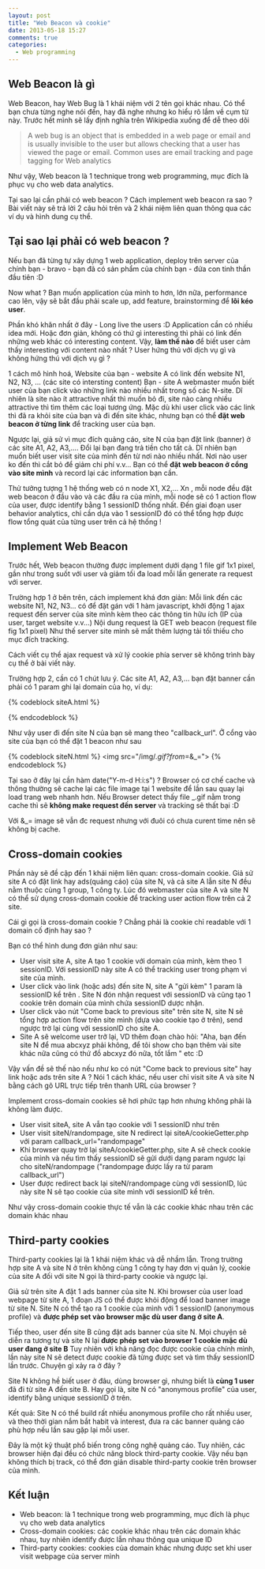 ```yaml
---
layout: post
title: "Web Beacon và cookie"
date: 2013-05-18 15:27
comments: true
categories: 
  - Web programming 
---
```



## Web Beacon là gì ##

Web Beacon, hay Web Bug là 1 khái niệm với 2 tên gọi khác nhau.
Có thể bạn chưa từng nghe nói đến, hay đã nghe nhưng ko hiểu rõ lắm về cụm từ này. Trước hết mình sẽ lấy định nghĩa trên Wikipedia xuống để dễ theo dõi

> A web bug is an object that is embedded in a web page or email and is usually invisible to the user but allows checking that a user has viewed the page or email. Common uses are email tracking and page tagging for Web analytics

Như vậy, Web beacon là 1 technique trong web programming, mục đích là phục vụ cho web data analytics. 

Tại sao lại cần phải có web beacon ? Cách implement web beacon ra sao ? Bài viết này sẽ trả lời 2 câu hỏi trên và 2 khái niệm liên quan thông qua các ví dụ và hình dung cụ thể.


## Tại sao lại phải có web beacon ? ##

Nếu bạn đã từng tự xây dựng 1 web application, deploy trên server của chính bạn - bravo - bạn đã có sản phẩm của chính bạn - đứa con tinh thần đầu tiên :D

Now what ? Bạn muốn application của mình to hơn, lớn nữa, performance cao lên, vậy sẽ bắt đầu phải scale up, add feature, brainstorming để **lôi kéo user**.

Phần khó khăn nhất ở đây - Long live the users :D Application cần có nhiều idea mới. Hoặc đơn giản, không có thứ gì interesting thì phải có link đến những web khác có interesting content. 
Vậy, **làm thế nào** để biết user cảm thấy interesting với content nào nhất ? User hứng thú với dịch vụ gì và không hứng thú với dịch vụ gì ?

1 cách mô hình hoá, Website của bạn - website A có link đến website N1, N2, N3, ... (các site có intersting content) 
Bạn - site A webmaster muốn biết user của bạn click vào những link nào nhiều nhất trong số các N-site. 
Dĩ nhiên là site nào ít attractive nhất thì muốn bỏ đi, site nào càng nhiều attractive thì tìm thêm các loại tương ứng. 
Mặc dù khi user click vào các link thì đã ra khỏi site của bạn và đi đến site khác, nhưng bạn có thể **đặt web beacon ở từng link** để tracking user của bạn.

Ngược lại, giả sử vì mục đích quảng cáo, site N của bạn đặt link (banner) ở các site A1, A2, A3,.... 
Đổi lại bạn đang trả tiền cho tất cả. 
Dĩ nhiên bạn muốn biết user visit site của mình đến từ nơi nào nhiều nhất. 
Nơi nào user ko đến thì cắt bỏ để giảm chi phí v.v... 
Bạn có thể **đặt web beacon ở cổng vào site mình** và record lại các information bạn cần. 

Thử tưởng tượng 1 hệ thống web có n node X1, X2,... Xn , mỗi node đều đặt web beacon ở đầu vào và các đầu ra của mình, mỗi node sẽ có 1 action flow của user, được identify bằng 1 sessionID thống nhất. Đến giai đoạn user behavior analytics, chỉ cần dựa vào 1 sessionID đó có thể tổng hợp được flow tổng quát của từng user trên cả hệ thống !

## Implement Web Beacon ##

Trước hết, Web beacon thường được implement dưới dạng 1 file gif 1x1 pixel, gần như trong suốt với user và giảm tối đa load mỗi lần generate ra request với server.
 
Trường hợp 1 ở bên trên, cách implement khá đơn giản: Mỗi link đến các website N1, N2, N3... có để đặt gán với 1 hàm javascript, khởi động 1 ajax request đến server của site mình kèm theo các thông tin hữu ích (IP của user, target website v.v...) 
Nội dung request là GET web beacon (request file fig 1x1 pixel) Như thế server site mình sẽ mất thêm lượng tải tối thiếu cho mục đích tracking.

Cách viết cụ thể ajax request và xử lý cookie phía server sẽ không trình bày cụ thể ở bài viết này. 

Trường hợp 2, cần có 1 chút lưu ý. Các site A1, A2, A3,... bạn đặt banner cần phải có 1 param ghi lại domain của họ, ví dụ:

{% codeblock siteA.html %}
<form method = "GET" action = "www.your_site.com">
<input type="hidden" name="callback_url" value="domain_of_this_site">
</form>
{% endcodeblock %}

Như vậy user đi đến site N của bạn sẽ mang theo "callback_url". Ở cổng vào site của bạn có thể đặt 1 beacon như sau

{% codeblock siteN.html %}
<img src="/img/_.gif?from_=<?php $_GET["callback_url"];?>&_=<?php date("Y-m-d H:i:s");?>"> 
{% endcodeblock %}

Tại sao ở đây lại cần hàm date("Y-m-d H:i:s") ? Browser có cơ chế cache và thông thường sẽ cache lại các file image tại 1 website để lần sau quay lại load trang web nhanh hơn. Nếu Browser detect thấy file _.gif nằm trong cache thì sẽ **không make request đến server** và tracking sẽ thất bại :D 

Với &_=<?php date("Y-m-d H:i:s");?> image sẽ vẫn đc request nhưng với đuôi có chưa curent time nên sẽ không bị cache.

 
## Cross-domain cookies ##

Phần này sẽ đề cập đến 1 khái niệm liên quan: cross-domain cookie.
Giả sử site A có đặt link hay ads(quảng cáo) của site N, và cả site A lẫn site N đều nằm thuộc cùng 1 group, 1 công ty. Lúc đó webmaster của site A và site N có thể sử dụng cross-domain cookie để tracking user action flow trên cả 2 site.

Cái gì gọi là cross-domain cookie ? Chẳng phải là cookie chỉ readable với 1 domain cố định hay sao ?

Bạn có thể hình dung đơn giản như sau: 

* User visit site A, site A tạo 1 cookie với domain của mình, kèm theo 1 sessionID. Với sessionID này site A có thể tracking user trong phạm vi site của mình.
* User click vào link (hoặc ads) đến site N, site A "gửi kèm" 1 param là sessionID kể trên . Site N đón nhận request với sessionID và cũng tạo 1 cookie trên domain của mình chứa sessionID dược nhận.
* User click vào nút "Come back to previous site" trên site N, site N sẽ tổng hợp action flow trên site mình (dựa vào cookie tạo ở trên), send ngược trờ lại cùng với sessionID cho site A.
* Site A sẽ welcome user trở lại, VD thêm đoạn chào hỏi: "Aha, bạn đến site N để mua abcxyz phải không, để tôi show cho bạn thêm vài site khác nữa cũng có thứ đồ abcxyz đó nữa, tốt lắm " etc :D


Vậy vấn đề sẽ thế nào nếu như ko có nút "Come back to previous site" hay link hoặc ads trên site A ?
Nói 1 cách khác, nếu user chỉ visit site A và site N bằng cách gõ URL trực tiếp trên thanh URL của browser ?

Implement cross-domain cookies sẽ hơi phức tạp hơn nhưng không phải là không làm được.

* User visit siteA, site A vẫn tạo cookie với 1 sessionID như trên
* User visit siteN/randompage, site N redirect lại siteA/cookieGetter.php với param callback_url="randompage"
* Khi browser quay trờ lại siteA/cookieGetter.php, site A sẽ check cookie của mình và nếu tìm thấy sessionID sẽ gửi dưới dạng param ngược lại cho siteN/randompage ("randompage được lấy ra từ param callback_url")
* User được redirect back lại siteN/randompage cùng với sessionID, lúc này site N sẽ tạo cookie của site mình với sessionID kể trên.

Như vậy cross-domain cookie thực tế vẫn là các cookie khác nhau trên các domain khác nhau


## Third-party cookies ##
 
Third-party cookies lại là 1 khái niệm khác và dễ nhầm lẫn. Trong trường hợp site A và site N ở trên không cùng 1 công ty hay đơn vị quản lý, cookie của site A đối với site N gọi là third-party cookie và ngược lại.

Giả sử trên site A đặt 1 ads banner của site N. Khi browser của user load webpage từ site A, 1 đoạn JS có thể được khỏi động để load banner image từ site N. Site N có thể tạo ra 1 cookie của mình với 1 sessionID (anonymous profile) và **được phép set vào browser mặc dù user đang ở site A**. 

Tiếp theo, user đến site B cũng đặt ads banner của site N. Mọi chuyện sẽ diễn ra tương tự và site N lại **được phép set vào browser 1 cookie mặc dù user đang ở site B** Tuy nhiên với khả năng đọc được cookie của chính mình, lần này site N sẽ detect được cookie đã từng được set và tìm thấy sessionID lần trước. Chuyện gì xảy ra ở đây ?

Site N không hề biết user ở đâu, dùng browser gì, nhưng biết là **cùng 1 user** đã đi từ site A đến site B. Hay gọi là, site N có "anonymous profile" của user, identify bằng unique sessionID ở trên.

Kết quả: Site N có thể build rất nhiều anonymous profile cho rất nhiều user, và theo thời gian nắm bắt habit và interest, đưa ra các banner quảng cáo phù hợp nếu lần sau gặp lại mỗi user.

Đây là một kỹ thuật phổ biến trong công nghệ quảng cáo. Tuy nhiên, các browser hiện đại đều có chức năng block third-party cookie. Vậy nếu bạn không thích bị track, có thể đơn giản disable third-party cookie trên browser của mình.

## Kết luận
* Web beacon: là 1 technique trong web programming, mục đích là phục vụ cho web data analytics
* Cross-domain cookies: các cookie khác nhau trên các domain khác nhau, tuy nhiên identify được lẫn nhau thông qua unique ID
* Third-party cookies: cookies của domain khác nhưng được set khi user visit webpage của server mình



